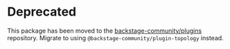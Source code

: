 # Deprecated

This package has been moved to the [backstage-community/plugins](https://github.com/backstage/community-plugins) repository. Migrate to using `@backstage-community/plugin-topology` instead.